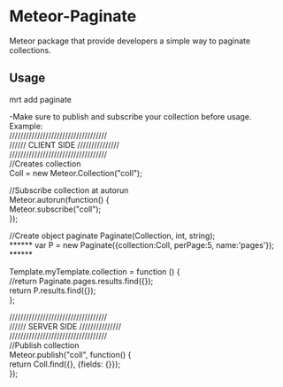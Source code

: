 Meteor-Paginate
===============

Meteor package that provide developers a simple way to paginate collections.  

<h2>Usage</h2>  
mrt add paginate  


-Make sure to publish and subscribe your collection before usage.   
Example:  
///////////////////////////////////  
////// CLIENT SIDE  ///////////////  
///////////////////////////////////  
//Creates collection  
  Coll = new Meteor.Collection("coll");  

//Subscribe collection at autorun  
  Meteor.autorun(function() {  
		Meteor.subscribe("coll");  
  });  

//Create object paginate Paginate(Collection, int, string);   
  ******    var P = new Paginate({collection:Coll, perPage:5, name:'pages'});    ******  

  Template.myTemplate.collection = function () {  
    //return Paginate.pages.results.find({});  
    return P.results.find({});  
  };  
  
///////////////////////////////////  
////// SERVER SIDE  ///////////////  
///////////////////////////////////  
//Publish collection  
Meteor.publish("coll", function() {   
  return Coll.find({}, {fields: {}});  
});  

